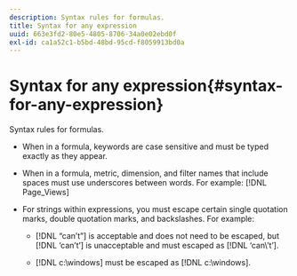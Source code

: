 ```yaml
---
description: Syntax rules for formulas.
title: Syntax for any expression
uuid: 663e3fd2-80e5-4805-8706-34a0e02ebd0f
exl-id: ca1a52c1-b5bd-48bd-95cd-f8059913bd0a
---
```

# Syntax for any expression{#syntax-for-any-expression}

Syntax rules for formulas.

* When in a formula, keywords are case sensitive and must be typed exactly as they appear. 
* When in a formula, metric, dimension, and filter names that include spaces must use underscores between words. For example: [!DNL Page_Views] 
* For strings within expressions, you must escape certain single quotation marks, double quotation marks, and backslashes. For example:

    * [!DNL “can’t”] is acceptable and does not need to be escaped, but [!DNL ‘can’t’] is unacceptable and must escaped as [!DNL ‘can\’t’]. 
    
    * [!DNL c:\windows] must be escaped as [!DNL c:\\windows].
